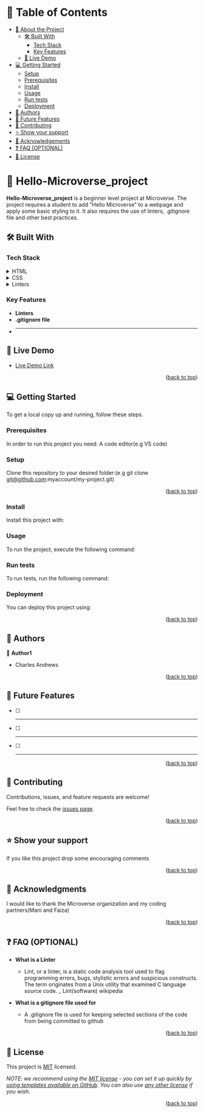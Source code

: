 

# 📗 Table of Contents

- [📖 About the Project](#about-project)
  - [🛠 Built With](#built-with)
    - [Tech Stack](#tech-stack)
    - [Key Features](#key-features)
  - [🚀 Live Demo](#live-demo)
- [💻 Getting Started](#getting-started)
  - [Setup](#setup)
  - [Prerequisites](#prerequisites)
  - [Install](#install)
  - [Usage](#usage)
  - [Run tests](#run-tests)
  - [Deployment](#triangular_flag_on_post-deployment)
- [👥 Authors](#authors)
- [🔭 Future Features](#future-features)
- [🤝 Contributing](#contributing)
- [⭐️ Show your support](#support)
- [🙏 Acknowledgements](#acknowledgements)
- [❓ FAQ (OPTIONAL)](#faq)
- [📝 License](#license)




# 📖 Hello-Microverse_project <a name="about-project"></a>


**Hello-Microverse_project** is a beginner level project at Microverse. The project requires a student to add "Hello Microverse" to a webpage and apply some basic styling to it. It also requires the use of linters, .gitignore file and other best practices.

## 🛠 Built With <a name="built-with"></a>

### Tech Stack <a name="tech-stack"></a>


<details>
  <summary>HTML</summary>
</details>

<details>
  <summary>CSS</summary>
</details>

<details>
  <summary>Linters</summary>
</details>

### Key Features <a name="key-features"></a>

- **Linters**
- **.gitignore file**
- ****

## 🚀 Live Demo <a name="live-demo"></a>

- [Live Demo Link](https://google.com)

<p align="right">(<a href="#readme-top">back to top</a>)</p>


## 💻 Getting Started <a name="getting-started"></a>

To get a local copy up and running, follow these steps.

### Prerequisites

In order to run this project you need: A code editor(e.g VS code)

### Setup

Clone this repository to your desired folder:(e.g git clone git@github.com:myaccount/my-project.git)


<p align="right">(<a href="#readme-top">back to top</a>)</p>


### Install

Install this project with:


### Usage

To run the project, execute the following command:

<!--
Example command:

```sh
  rails server
```
--->

### Run tests

To run tests, run the following command:

<!--
Example command:

```sh
  bin/rails test test/models/article_test.rb
```
--->

### Deployment

You can deploy this project using:

<!--
Example:

```sh

```
 -->

<p align="right">(<a href="#readme-top">back to top</a>)</p>

## 👥 Authors <a name="authors"></a>


👤 **Author1**

- Charles Andrews


<p align="right">(<a href="#readme-top">back to top</a>)</p>



## 🔭 Future Features <a name="future-features"></a>

- [ ] ****
- [ ] ****
- [ ] ****

<p align="right">(<a href="#readme-top">back to top</a>)</p>




## 🤝 Contributing <a name="contributing"></a>

Contributions, issues, and feature requests are welcome!

Feel free to check the [issues page](../../issues/).

<p align="right">(<a href="#readme-top">back to top</a>)</p>


<!-- SUPPORT -->

## ⭐️ Show your support <a name="support"></a>


If you like this project drop some encouraging comments

<p align="right">(<a href="#readme-top">back to top</a>)</p>



## 🙏 Acknowledgments <a name="acknowledgements"></a>


I would like to thank the Microverse organization and my coding partners(Mani and Faiza)

<p align="right">(<a href="#readme-top">back to top</a>)</p>


## ❓ FAQ (OPTIONAL) <a name="faq"></a>


- **What is a Linter**

  - Lint, or a linter, is a static code analysis tool used to flag programming errors, bugs, stylistic errors and suspicious constructs. The term originates from a Unix utility that examined C language source code. _ Lint(software) wikipedia

- **What is a gitignore file used for**

  - A .gitignore file is used for keeping selected sections of the code from being committed to github


<p align="right">(<a href="#readme-top">back to top</a>)</p>


## 📝 License <a name="license"></a>

This project is [MIT](./LICENSE) licensed.

_NOTE: we recommend using the [MIT license](https://choosealicense.com/licenses/mit/) - you can set it up quickly by [using templates available on GitHub](https://docs.github.com/en/communities/setting-up-your-project-for-healthy-contributions/adding-a-license-to-a-repository). You can also use [any other license](https://choosealicense.com/licenses/) if you wish._

<p align="right">(<a href="#readme-top">back to top</a>)</p>



